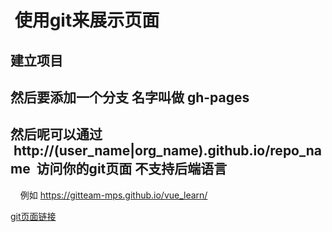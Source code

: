 #  使用git来展示页面   

## 建立项目 
## 然后要添加一个分支 名字叫做 gh-pages
## 然后呢可以通过  http://(user_name|org_name).github.io/repo_name  访问你的git页面 不支持后端语言 
     例如   https://gitteam-mps.github.io/vue_learn/    

[git页面链接](https://gitteam-mps.github.io/vue_learn/ "我的vue主页")
